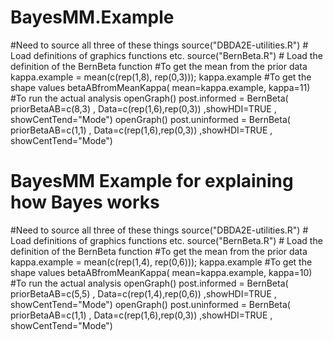 # BayesMM.Example
#Need to source all three of these things
source("DBDA2E-utilities.R") # Load definitions of graphics functions etc.
source("BernBeta.R") # Load the definition of the BernBeta function
#To get the mean from the prior data
kappa.example = mean(c(rep(1,8), rep(0,3))); kappa.example
#To get the shape values
betaABfromMeanKappa( mean=kappa.example, kappa=11)
#To run the actual analysis
openGraph()
post.informed = BernBeta( priorBetaAB=c(8,3) , Data=c(rep(1,6),rep(0,3)) ,showHDI=TRUE , showCentTend="Mode")
openGraph()
post.uninformed = BernBeta( priorBetaAB=c(1,1) , Data=c(rep(1,6),rep(0,3)) ,showHDI=TRUE , showCentTend="Mode")
# BayesMM Example for explaining how Bayes works
#Need to source all three of these things
source("DBDA2E-utilities.R") # Load definitions of graphics functions etc.
source("BernBeta.R") # Load the definition of the BernBeta function
#To get the mean from the prior data
kappa.example = mean(c(rep(1,4), rep(0,6))); kappa.example
#To get the shape values
betaABfromMeanKappa( mean=kappa.example, kappa=10)
#To run the actual analysis
openGraph()
post.informed = BernBeta( priorBetaAB=c(5,5) , Data=c(rep(1,4),rep(0,6)) ,showHDI=TRUE , showCentTend="Mode")
openGraph()
post.uninformed = BernBeta( priorBetaAB=c(1,1) , Data=c(rep(1,6),rep(0,3)) ,showHDI=TRUE , showCentTend="Mode")
